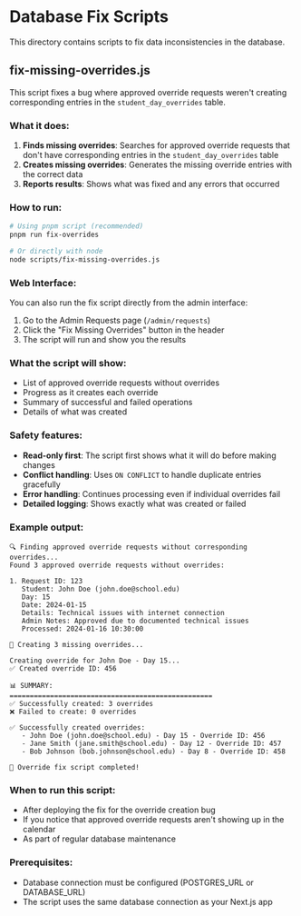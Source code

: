 # Database Fix Scripts

This directory contains scripts to fix data inconsistencies in the database.

## fix-missing-overrides.js

This script fixes a bug where approved override requests weren't creating corresponding entries in the `student_day_overrides` table.

### What it does:

1. **Finds missing overrides**: Searches for approved override requests that don't have corresponding entries in the `student_day_overrides` table
2. **Creates missing overrides**: Generates the missing override entries with the correct data
3. **Reports results**: Shows what was fixed and any errors that occurred

### How to run:

```bash
# Using pnpm script (recommended)
pnpm run fix-overrides

# Or directly with node
node scripts/fix-missing-overrides.js
```

### Web Interface:

You can also run the fix script directly from the admin interface:
1. Go to the Admin Requests page (`/admin/requests`)
2. Click the "Fix Missing Overrides" button in the header
3. The script will run and show you the results

### What the script will show:

- List of approved override requests without overrides
- Progress as it creates each override
- Summary of successful and failed operations
- Details of what was created

### Safety features:

- **Read-only first**: The script first shows what it will do before making changes
- **Conflict handling**: Uses `ON CONFLICT` to handle duplicate entries gracefully
- **Error handling**: Continues processing even if individual overrides fail
- **Detailed logging**: Shows exactly what was created or failed

### Example output:

```
🔍 Finding approved override requests without corresponding overrides...
Found 3 approved override requests without overrides:

1. Request ID: 123
   Student: John Doe (john.doe@school.edu)
   Day: 15
   Date: 2024-01-15
   Details: Technical issues with internet connection
   Admin Notes: Approved due to documented technical issues
   Processed: 2024-01-16 10:30:00

🔧 Creating 3 missing overrides...

Creating override for John Doe - Day 15...
✅ Created override ID: 456

📊 SUMMARY:
==================================================
✅ Successfully created: 3 overrides
❌ Failed to create: 0 overrides

✅ Successfully created overrides:
   - John Doe (john.doe@school.edu) - Day 15 - Override ID: 456
   - Jane Smith (jane.smith@school.edu) - Day 12 - Override ID: 457
   - Bob Johnson (bob.johnson@school.edu) - Day 8 - Override ID: 458

🎉 Override fix script completed!
```

### When to run this script:

- After deploying the fix for the override creation bug
- If you notice that approved override requests aren't showing up in the calendar
- As part of regular database maintenance

### Prerequisites:

- Database connection must be configured (POSTGRES_URL or DATABASE_URL)
- The script uses the same database connection as your Next.js app
